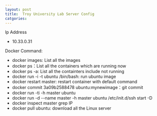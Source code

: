 ```yaml
---
layout: post
title:  Troy University Lab Server Config
catgories: 
---
```


Ip Address

-  10.33.0.31

Docker Command:

- docker images: List all the images
- docker ps：List all the containers which are running now
- docker ps -a: List all the containters include not running
- docker run -i -t ubuntu /bin/bash: run ubuntu image
- docker restart master: restart container with default command
- docker commit 3a09b2588478 ubuntu:mynewimage：git commit
- docker run -ti -h master ubuntu
- docker run -d --name master -h master ubuntu /etc/init.d/ssh start -D
- docker inspect master grep IP
- docker pull ubuntu: download all the Linux server
